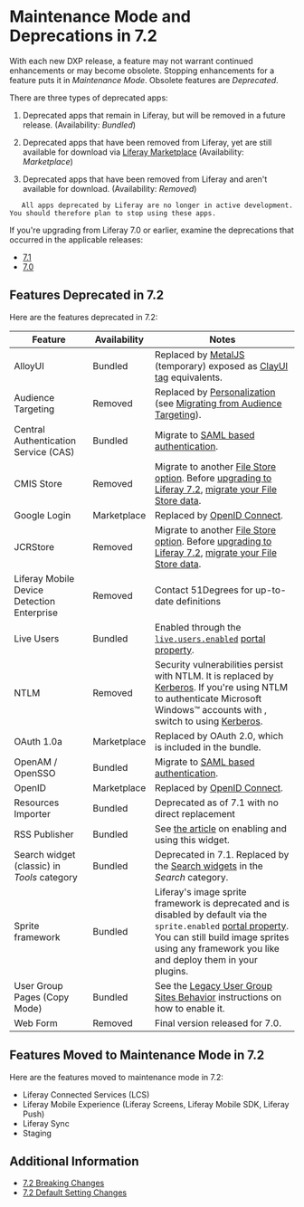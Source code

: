 # Maintenance Mode and Deprecations in 7.2

With each new DXP release, a feature may not warrant continued enhancements or may become obsolete. Stopping enhancements for a feature puts it in *Maintenance Mode*. Obsolete features are *Deprecated*.

There are three types of deprecated apps:

1.  Deprecated apps that remain in Liferay, but will be removed in a future release. (Availability: *Bundled*)

2.  Deprecated apps that have been removed from Liferay, yet are still available for download via [Liferay Marketplace](https://web.liferay.com/marketplace) (Availability:
    *Marketplace*)

3.  Deprecated apps that have been removed from Liferay and aren't available for download. (Availability: *Removed*)

```note::
   All apps deprecated by Liferay are no longer in active development. You should therefore plan to stop using these apps.
```

If you're upgrading from Liferay 7.0 or earlier, examine the deprecations that occurred in the applicable releases:

* [ 7.1](https://help.liferay.com/hc/en-us/articles/360018403151-Digital-Experience-Platform-7-1-Deprecated-and-Removed-Items)
* [ 7.0](https://help.liferay.com/hc/en-us/articles/360018123832-Digital-Experience-Platform-7-0-Deprecated-and-Removed-Items)

## Features Deprecated in 7.2

Here are the features deprecated in 7.2:

| Feature |  Availability |  Notes |
| ------- | ------------- | ------ |
| AlloyUI | Bundled | Replaced by [MetalJS](https://metaljs.com/) (temporary) exposed as [ClayUI tag](https://clayui.com/) equivalents. |
| Audience Targeting | Removed | Replaced by [Personalization](../../../site-building/personalizing-site-experience/personalizing-site-experience.html) (see [Migrating from Audience Targeting](https://help.liferay.com/hc/en-us/articles/360028711992-Manually-Migrating-from-Audience-Targeting)). |
| Central Authentication Service (CAS) | Bundled | Migrate to [SAML based authentication](../../securing-liferay/configuring-sso/authenticating-with-saml/single-sign-on-with-saml.md). |
| CMIS Store | Removed | Migrate to another [File Store option](../../../system-administration/file-storage/configuring-file-storage.md). Before [upgrading to Liferay 7.2](../upgrade-basics/upgrade-overview.md), [migrate your File Store data](../../../system-administration/file-storage/file-store-migration.md). |
| Google Login | Marketplace | Replaced by [OpenID Connect](../../securing-liferay/configuring-sso/other-ssos/using-openid-connect.md). |
| JCRStore | Removed | Migrate to another [File Store option](../../../system-administration/file-storage/configuring-file-storage.md). Before [upgrading to Liferay 7.2](../upgrade-basics/upgrade-overview.md), [migrate your File Store data](../../../system-administration/file-storage/file-store-migration.md). |
| Liferay Mobile Device Detection Enterprise | Removed | Contact 51Degrees for up-to-date definitions |
| Live Users | Bundled | Enabled through the [`live.users.enabled`](https://docs.liferay.com/dxp/portal/7.2-latest/propertiesdoc/portal.properties.html) [portal property](../../reference/portal-properties.md). |
| NTLM | Removed |  Security vulnerabilities persist with NTLM. It is replaced by [Kerberos](../../securing-liferay/configuring-sso/authenticating-with-kerberos.md). If you're using NTLM to authenticate Microsoft Windows™ accounts with , switch to using [Kerberos](../../securing-liferay/configuring-sso/authenticating-with-kerberos.md). |
| OAuth 1.0a | Marketplace | Replaced by OAuth 2.0, which is included in the bundle. |
| OpenAM / OpenSSO | Bundled | Migrate to [SAML based authentication](../../installation-and-upgrades/securing-liferay/configuring-sso/authenticating-with-saml/single-sign-on-with-saml.md). |
| OpenID | Marketplace | Replaced by [OpenID Connect](../../securing-liferay/configuring-sso/other-ssos/using-openid-connect.md). |
| Resources Importer | Bundled | Deprecated as of 7.1 with no direct replacement |
| RSS Publisher | Bundled | See [the article](https://help.liferay.com/hc/en-us/articles/360028820672-The-RSS-Publisher-Widget) on enabling and using this widget. |
| Search widget (classic) in *Tools* category | Bundled | Deprecated in 7.1. Replaced by the [Search widgets](../../../using-search/search-pages-and-widgets/search-results/search-results.md) in the *Search* category. |
| Sprite framework | Bundled | Liferay's image sprite framework is deprecated and is disabled by default via the `sprite.enabled` [portal property](https://learn.liferay.com/dxp/7.x/en/installation-and-upgrades/reference/portal-properties.html). You can still build image sprites using any framework you like and deploy them in your plugins. |
| User Group Pages (Copy Mode) | Bundled | See the [Legacy User Group Sites Behavior](../../../users-and-permissions/user-groups/user-group-sites.md) instructions on how to enable it. |
| Web Form | Removed | Final version released for 7.0. |

## Features Moved to Maintenance Mode in 7.2

Here are the features moved to maintenance mode in 7.2:

* Liferay Connected Services (LCS)
* Liferay Mobile Experience (Liferay Screens, Liferay Mobile SDK, Liferay Push)
* Liferay Sync
* Staging

## Additional Information

* [7.2 Breaking Changes](../../../liferay-internals/reference/7-2-breaking-changes.md)
* [7.2 Default Setting Changes](./default-setting-changes-in-7-2.md)